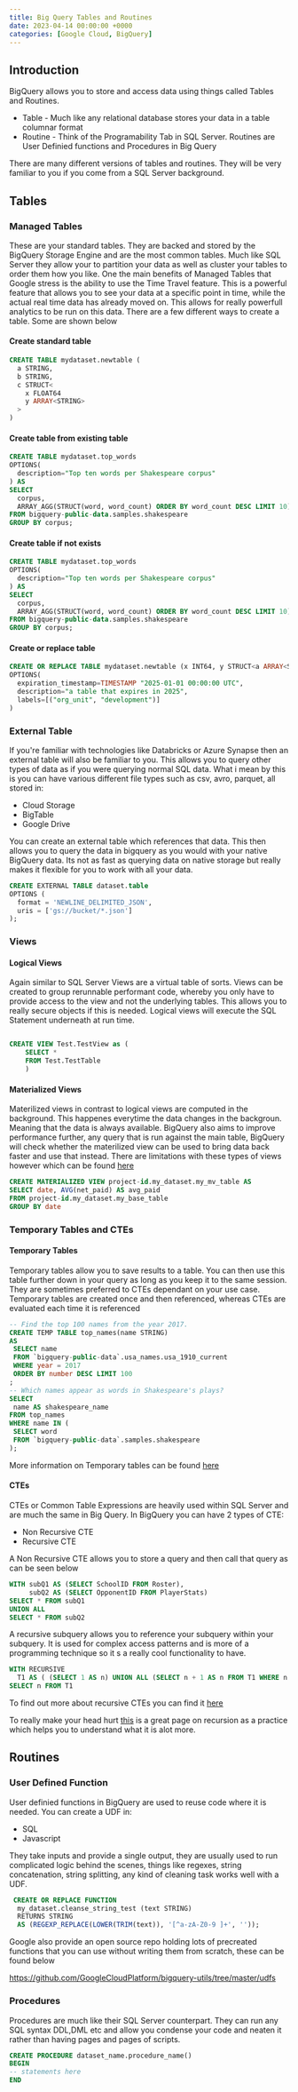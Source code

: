 ```yaml
---
title: Big Query Tables and Routines
date: 2023-04-14 00:00:00 +0000
categories: [Google Cloud, BigQuery]
---
```

## Introduction
BigQuery allows you to store and access data using things called Tables and Routines.
- Table - Much like any relational database stores your data in a table columnar format
- Routine - Think of the Programability Tab in SQL Server. Routines are User Definied functions and Procedures in Big Query

There are many different versions of tables and routines. They will be very familiar to you if you come from a SQL Server background. 

## Tables
### Managed Tables
These are your standard tables. They are backed and stored by the BigQuery Storage Engine and are the most common tables. Much like SQL Server they allow your to partition your data as well as cluster your tables to order them how you like. One the main benefits of Managed Tables that Google stress is the ability to use the Time Travel feature. This is a powerful feature that allows you to see your data at a specific point in time, while the actual real time data has already moved on. This allows for really powerfull analytics to be run on this data. There are a few different ways to create a table. Some are shown below

#### Create standard table
```sql
CREATE TABLE mydataset.newtable (
  a STRING,
  b STRING,
  c STRUCT<
    x FLOAT64
    y ARRAY<STRING>
  >
)
```
#### Create table from existing table
```sql
CREATE TABLE mydataset.top_words
OPTIONS(
  description="Top ten words per Shakespeare corpus"
) AS
SELECT
  corpus,
  ARRAY_AGG(STRUCT(word, word_count) ORDER BY word_count DESC LIMIT 10) AS top_words
FROM bigquery-public-data.samples.shakespeare
GROUP BY corpus;
```
#### Create table if not exists
```sql
CREATE TABLE mydataset.top_words
OPTIONS(
  description="Top ten words per Shakespeare corpus"
) AS
SELECT
  corpus,
  ARRAY_AGG(STRUCT(word, word_count) ORDER BY word_count DESC LIMIT 10) AS top_words
FROM bigquery-public-data.samples.shakespeare
GROUP BY corpus;
```

#### Create or replace table
```sql
CREATE OR REPLACE TABLE mydataset.newtable (x INT64, y STRUCT<a ARRAY<STRING>, b BOOL>)
OPTIONS(
  expiration_timestamp=TIMESTAMP "2025-01-01 00:00:00 UTC",
  description="a table that expires in 2025",
  labels=[("org_unit", "development")]
)
```


### External Table
If you're familiar with technologies like Databricks or Azure Synapse then an external table will also be familiar to you. This allows you to query other types of data as if you were querying normal SQL data. What i mean by this is you can have various different file types such as csv, avro, parquet, all stored in:
- Cloud Storage
- BigTable
- Google Drive

You can create an external table which references that data. This then allows you to query the data in bigquery as you would with your native BigQuery data. Its not as fast as querying data on native storage but really makes it flexible for you to work with all your data. 

```sql
CREATE EXTERNAL TABLE dataset.table 
OPTIONS (
  format = 'NEWLINE_DELIMITED_JSON',
  uris = ['gs://bucket/*.json']
);
```

### Views
#### Logical Views
Again similar to SQL Server Views are a virtual table of sorts. Views can be created to group rerunnable performant code, whereby you only have to provide access to the view and not the underlying tables. This allows you to really secure objects if this is needed. Logical views will execute the SQL Statement underneath at run time.

```sql

CREATE VIEW Test.TestView as (
    SELECT * 
    FROM Test.TestTable
    )
```

#### Materialized Views
Materilized views in contrast to logical views are computed in the background. This happenes everytime the data changes in the backgroun. Meaning that the data is always available. BigQuery also aims to improve performance further, any query that is run against the main table, BigQuery will check whether the materilized view can be used to bring data back faster and use that instead. There are limitations with these types of views however which can be found [here](https://cloud.google.com/bigquery/docs/materialized-views-intro#limitations)
```sql
CREATE MATERIALIZED VIEW project-id.my_dataset.my_mv_table AS
SELECT date, AVG(net_paid) AS avg_paid
FROM project-id.my_dataset.my_base_table
GROUP BY date
```

### Temporary Tables and CTEs
#### Temporary Tables
Temporary tables allow you to save results to a table. You can then use this table further down in your query as long as you keep it to the same session. They are sometimes preferred to CTEs dependant on your use case. Temporary tables are created once and then referenced, whereas CTEs are evaluated each time it is referenced
```sql
-- Find the top 100 names from the year 2017.
CREATE TEMP TABLE top_names(name STRING)
AS
 SELECT name
 FROM `bigquery-public-data`.usa_names.usa_1910_current
 WHERE year = 2017
 ORDER BY number DESC LIMIT 100
;
-- Which names appear as words in Shakespeare's plays?
SELECT
 name AS shakespeare_name
FROM top_names
WHERE name IN (
 SELECT word
 FROM `bigquery-public-data`.samples.shakespeare
);
```
More information on Temporary tables can be found [here](https://cloud.google.com/bigquery/docs/multi-statement-queries#temporary_tables)

#### CTEs
CTEs or Common Table Expressions are heavily used within SQL Server and are much the same in Big Query. In BigQuery you can have 2 types of CTE:
- Non Recursive CTE
- Recursive CTE

A Non Recursive CTE allows you to store a query and then call that query as can be seen below
```sql
WITH subQ1 AS (SELECT SchoolID FROM Roster),
     subQ2 AS (SELECT OpponentID FROM PlayerStats)
SELECT * FROM subQ1
UNION ALL
SELECT * FROM subQ2
```

A recursive subquery allows you to reference your subquery within your subquery. It is used for complex access patterns and is more of a programming technique so it s a really cool functionality to have.
```sql
WITH RECURSIVE
  T1 AS ( (SELECT 1 AS n) UNION ALL (SELECT n + 1 AS n FROM T1 WHERE n < 3) )
SELECT n FROM T1
```
To find out more about recursive CTEs you can find it [here](https://cloud.google.com/bigquery/docs/reference/standard-sql/query-syntax#recursive_cte)

To really make your head hurt [this](https://www.geeksforgeeks.org/introduction-to-recursion-data-structure-and-algorithm-tutorials/) is a great page on recursion as a practice which helps you to understand what it is alot more. 

## Routines
### User Defined Function
User definied functions in BigQuery are used to reuse code where it is needed. You can create a UDF in:
- SQL
- Javascript

They take inputs and provide a single output, they are usually used to run complicated logic behind the scenes, things like regexes, string concatenation, string splitting, any kind of cleaning task works well with a UDF.

```sql
 CREATE OR REPLACE FUNCTION
  my_dataset.cleanse_string_test (text STRING)
  RETURNS STRING
  AS (REGEXP_REPLACE(LOWER(TRIM(text)), '[^a-zA-Z0-9 ]+', ''));
```

Google also provide an open source repo holding lots of precreated functions that you can use without writing them from scratch, these can be found below

<https://github.com/GoogleCloudPlatform/bigquery-utils/tree/master/udfs>

### Procedures
Procedures are much like their SQL Server counterpart. They can run any SQL syntax DDL,DML etc and allow you condense your code and neaten it rather than having pages and pages of scripts.

```sql
CREATE PROCEDURE dataset_name.procedure_name()
BEGIN
-- statements here
END
```